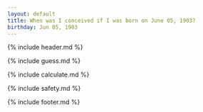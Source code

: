 ```yaml
---
layout: default
title: When was I conceived if I was born on June 05, 1903?
birthday: Jun 05, 1903
---
```


{% include header.md %}

{% include guess.md %}

{% include calculate.md %}

{% include safety.md %}

{% include footer.md %}



